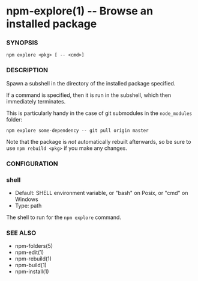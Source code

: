 npm-explore(1) -- Browse an installed package
=============================================

###  SYNOPSIS

    npm explore <pkg> [ -- <cmd>]

###  DESCRIPTION

Spawn a subshell in the directory of the installed package specified.

If a command is specified, then it is run in the subshell, which then
immediately terminates.

This is particularly handy in the case of git submodules in the
`node_modules` folder:

    npm explore some-dependency -- git pull origin master

Note that the package is *not* automatically rebuilt afterwards, so be
sure to use `npm rebuild <pkg>` if you make any changes.

###  CONFIGURATION

### shell

* Default: SHELL environment variable, or "bash" on Posix, or "cmd" on
  Windows
* Type: path

The shell to run for the `npm explore` command.

###  SEE ALSO

* npm-folders(5)
* npm-edit(1)
* npm-rebuild(1)
* npm-build(1)
* npm-install(1)
